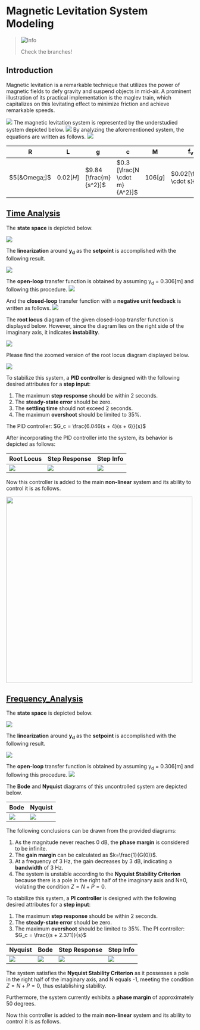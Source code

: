 # Magnetic Levitation System Modeling
> <picture>
>   <source media="(prefers-color-scheme: light)" srcset="https://raw.githubusercontent.com/Mqxx/GitHub-Markdown/main/blockquotes/badge/light-theme/info.svg">
>   <img alt="Info" src="https://raw.githubusercontent.com/Mqxx/GitHub-Markdown/main/blockquotes/badge/dark-theme/info.svg">
> </picture><br>
>
> Check the branches!
## Introduction
Magnetic levitation is a remarkable technique that utilizes the power of magnetic fields to defy gravity and suspend objects in mid-air. A prominent illustration of its practical implementation is the maglev train, which capitalizes on this levitating effect to minimize friction and achieve remarkable speeds.

<img src="/readme_images/train.PNG">
The magnetic levitation system is represented by the understudied system depicted below.

<img src="/readme_images/levitation_system.jpg">
By analyzing the aforementioned system, the equations are written as follows.
<img src="/readme_images/equations.PNG">

| R | L | g | c | M | f<sub>v</sub> |
| --- | --- | --- | ---| --- | --- |
| $5[&Omega;]$ | $0.02[H]$ | $9.84  [\frac{m}{s^2}]$ | $0.3 [\frac{N \cdot m}{A^2}]$ | $106[g]$ | $0.02[\frac{N \cdot s}{m}]$ |

## [Time Analysis](https://github.com/fardinabbasi/Electromagnetic_Levitation_System_Modeling/tree/Time_Analysis)
The **state space** is depicted below.

<img src="/readme_images/state_space.PNG">

The **linearization** around **y<sub>d</sub>** as the **setpoint** is accomplished with the following result.

<img src="/readme_images/linearization.PNG">

The **open-loop** transfer function is obtained by assuming y<sub>d</sub> = 0.306[m] and following this procedure.
<img src="/readme_images/transfer_func.PNG">

And the **closed-loop** transfer function with a **negative unit feedback** is written as follows.
<img src="/readme_images/closed.PNG">

The **root locus** diagram of the given closed-loop transfer function is displayed below. However, since the diagram lies on the right side of the imaginary axis, it indicates **instability**.

<img src="/readme_images/rlocus1.PNG">

Please find the zoomed version of the root locus diagram displayed below.

<img src="/readme_images/zoom.PNG">

To stabilize this system, a **PID controller** is designed with the following desired attributes for a **step input**:

1. The maximum **step response** should be within 2 seconds.
2. The **steady-state error** should be zero.
3. The **settling time** should not exceed 2 seconds.
4. The maximum **overshoot** should be limited to 35%.

The PID controller: $G_c = \frac{6.046(s + 4)(s + 6)}{s}$

After incorporating the PID controller into the system, its behavior is depicted as follows:

| Root Locus | Step Response | Step Info |
| --- | --- | --- |
| <img src="/readme_images/rlocus2.jpg"> | <img src="/readme_images/step.jpg"> | <img src="/readme_images/info.jpg"> |

Now this controller is added to the main **non-linear** system and its ability to control it is as follows.

<img src="/readme_images/3d.gif" width="500" height="500">

## [Frequency_Analysis](https://github.com/fardinabbasi/Electromagnetic_Levitation_System_Modeling/tree/Frequency_Analysis)
The **state space** is depicted below.

<img src="/readme_images/state_space.PNG">

The **linearization** around **y<sub>d</sub>** as the **setpoint** is accomplished with the following result.

<img src="/readme_images/linearization.PNG">

The **open-loop** transfer function is obtained by assuming y<sub>d</sub> = 0.306[m] and following this procedure.
<img src="/readme_images/transfer_func.PNG">

The **Bode** and **Nyquist** diagrams of this uncontrolled system are depicted below.

| Bode | Nyquist |
| --- | --- |
| <img src="/readme_images/bode1.jpg"> | <img src="/readme_images/nyquist.jpg"> |

The following conclusions can be drawn from the provided diagrams:
1. As the magnitude never reaches 0 dB, the **phase margin** is considered to be infinite.
2. The **gain margin** can be calculated as $k=\frac{1}{G(0)}$.
3. At a frequency of 3 Hz, the gain decreases by 3 dB, indicating a **bandwidth** of 3 Hz.
4. The system is unstable according to the **Nyquist Stability Criterion** because there is a pole in the right half of the imaginary axis and N=0, violating the condition $Z=N+P=0$.

To stabilize this system, a **PI controller** is designed with the following desired attributes for a **step input**:

1. The maximum **step response** should be within 2 seconds.
2. The **steady-state error** should be zero.
3. The maximum **overshoot** should be limited to 35%.
The PI controller: $G_c = \frac{(s + 2.371)}{s}$

| Nyquist | Bode | Step Response | Step Info |
| --- | --- | --- | --- |
| <img src="/readme_images/nyquist2.jpg"> | <img src="/readme_images/bode4.jpg"> | <img src="/readme_images/step_responcef.jpg"> | <img src="/readme_images/info2.PNG"> |

The system satisfies the **Nyquist Stability Criterion** as it possesses a pole in the right half of the imaginary axis, and N equals -1, meeting the condition $Z = N + P = 0$, thus establishing stability.

Furthermore, the system currently exhibits a **phase margin** of approximately 50 degrees.

Now this controller is added to the main **non-linear** system and its ability to control it is as follows.
